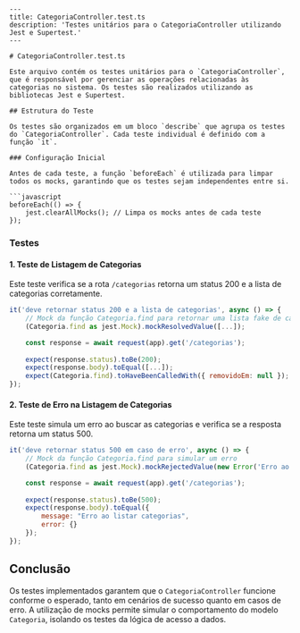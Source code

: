 ```
---
title: CategoriaController.test.ts
description: 'Testes unitários para o CategoriaController utilizando Jest e Supertest.'
---

# CategoriaController.test.ts

Este arquivo contém os testes unitários para o `CategoriaController`, que é responsável por gerenciar as operações relacionadas às categorias no sistema. Os testes são realizados utilizando as bibliotecas Jest e Supertest.

## Estrutura do Teste

Os testes são organizados em um bloco `describe` que agrupa os testes do `CategoriaController`. Cada teste individual é definido com a função `it`.

### Configuração Inicial

Antes de cada teste, a função `beforeEach` é utilizada para limpar todos os mocks, garantindo que os testes sejam independentes entre si.

```javascript
beforeEach(() => {
    jest.clearAllMocks(); // Limpa os mocks antes de cada teste
});
```

### Testes

#### 1. Teste de Listagem de Categorias

Este teste verifica se a rota `/categorias` retorna um status 200 e a lista de categorias corretamente.

```javascript
it('deve retornar status 200 e a lista de categorias', async () => {
    // Mock da função Categoria.find para retornar uma lista fake de categorias
    (Categoria.find as jest.Mock).mockResolvedValue([...]);

    const response = await request(app).get('/categorias');
    
    expect(response.status).toBe(200);
    expect(response.body).toEqual([...]);
    expect(Categoria.find).toHaveBeenCalledWith({ removidoEm: null });
});
```

#### 2. Teste de Erro na Listagem de Categorias

Este teste simula um erro ao buscar as categorias e verifica se a resposta retorna um status 500.

```javascript
it('deve retornar status 500 em caso de erro', async () => {
    // Mock da função Categoria.find para simular um erro
    (Categoria.find as jest.Mock).mockRejectedValue(new Error('Erro ao buscar categorias'));

    const response = await request(app).get('/categorias');
    
    expect(response.status).toBe(500);
    expect(response.body).toEqual({
        message: "Erro ao listar categorias",
        error: {}
    });
});
```

## Conclusão

Os testes implementados garantem que o `CategoriaController` funcione conforme o esperado, tanto em cenários de sucesso quanto em casos de erro. A utilização de mocks permite simular o comportamento do modelo `Categoria`, isolando os testes da lógica de acesso a dados.